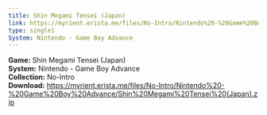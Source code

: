 ```yaml
---
title: Shin Megami Tensei (Japan)
link: https://myrient.erista.me/files/No-Intro/Nintendo%20-%20Game%20Boy%20Advance/Shin%20Megami%20Tensei%20(Japan).zip
type: single1
System: Nintendo - Game Boy Advance
---
```

<b>Game:</b> Shin Megami Tensei (Japan)<br>
<b>System:</b> Nintendo - Game Boy Advance<br>
<b>Collection:</b> No-Intro<br>
<b>Download:</b> https://myrient.erista.me/files/No-Intro/Nintendo%20-%20Game%20Boy%20Advance/Shin%20Megami%20Tensei%20(Japan).zip